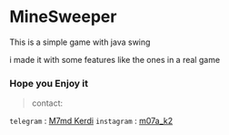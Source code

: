# MineSweeper
This is a simple game with java swing



i made it with some features like the ones in a real game

### Hope you Enjoy it

> contact:

`telegram` : [M7md Kerdi](https://t.me/Moha_krdi)
`instagram` : [m07a_k2](https://www.instagram.com/m07a_k2/)
